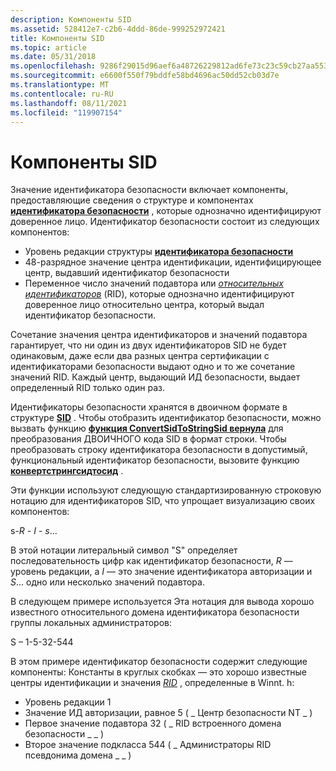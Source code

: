 ```yaml
---
description: Компоненты SID
ms.assetid: 528412e7-c2b6-4ddd-86de-999252972421
title: Компоненты SID
ms.topic: article
ms.date: 05/31/2018
ms.openlocfilehash: 9286f29015d96aef6a48726229812ad6fe73c23c59cb27aa553188cf2e9fc322
ms.sourcegitcommit: e6600f550f79bddfe58bd4696ac50dd52cb03d7e
ms.translationtype: MT
ms.contentlocale: ru-RU
ms.lasthandoff: 08/11/2021
ms.locfileid: "119907154"
---
```

# <a name="sid-components"></a>Компоненты SID

Значение идентификатора безопасности включает компоненты, предоставляющие сведения о структуре и компонентах [**идентификатора безопасности**](/windows/desktop/api/Winnt/ns-winnt-sid) , которые однозначно идентифицируют доверенное лицо. Идентификатор безопасности состоит из следующих компонентов:

-   Уровень редакции структуры [**идентификатора безопасности**](/windows/desktop/api/Winnt/ns-winnt-sid)
-   48-разрядное значение центра идентификации, идентифицирующее центр, выдавший идентификатор безопасности
-   Переменное число значений подавтора или [*относительных идентификаторов*](/windows/desktop/SecGloss/r-gly) (RID), которые однозначно идентифицируют доверенное лицо относительно центра, который выдал идентификатор безопасности.

Сочетание значения центра идентификаторов и значений подавтора гарантирует, что ни один из двух идентификаторов SID не будет одинаковым, даже если два разных центра сертификации с идентификаторами безопасности выдают одно и то же сочетание значений RID. Каждый центр, выдающий ИД безопасности, выдает определенный RID только один раз.

Идентификаторы безопасности хранятся в двоичном формате в структуре [**SID**](/windows/desktop/api/Winnt/ns-winnt-sid) . Чтобы отобразить идентификатор безопасности, можно вызвать функцию [**функция ConvertSidToStringSid вернула**](/windows/desktop/api/Sddl/nf-sddl-convertsidtostringsida) для преобразования ДВОИЧНОГО кода SID в формат строки. Чтобы преобразовать строку идентификатора безопасности в допустимый, функциональный идентификатор безопасности, вызовите функцию [**конвертстрингсидтосид**](/windows/desktop/api/Sddl/nf-sddl-convertstringsidtosida) .

Эти функции используют следующую стандартизированную строковую нотацию для идентификаторов SID, что упрощает визуализацию своих компонентов:

s-*R* - *I* - *s*...

В этой нотации литеральный символ "S" определяет последовательность цифр как идентификатор безопасности, *R* — уровень редакции, а *I* — это значение идентификатора авторизации и *S*... одно или несколько значений подавтора.

В следующем примере используется Эта нотация для вывода хорошо известного относительного домена идентификатора безопасности группы локальных администраторов:

S – 1-5-32-544

В этом примере идентификатор безопасности содержит следующие компоненты: Константы в круглых скобках — это хорошо известные центры идентификации и значения [*RID*](/windows/desktop/SecGloss/r-gly) , определенные в Winnt. h:

-   Уровень редакции 1
-   Значение ИД авторизации, равное 5 ( \_ Центр безопасности NT \_ )
-   Первое значение подавтора 32 ( \_ RID встроенного домена безопасности \_ \_ )
-   Второе значение подкласса 544 ( \_ Администраторы RID псевдонима домена \_ \_ )

 

 
